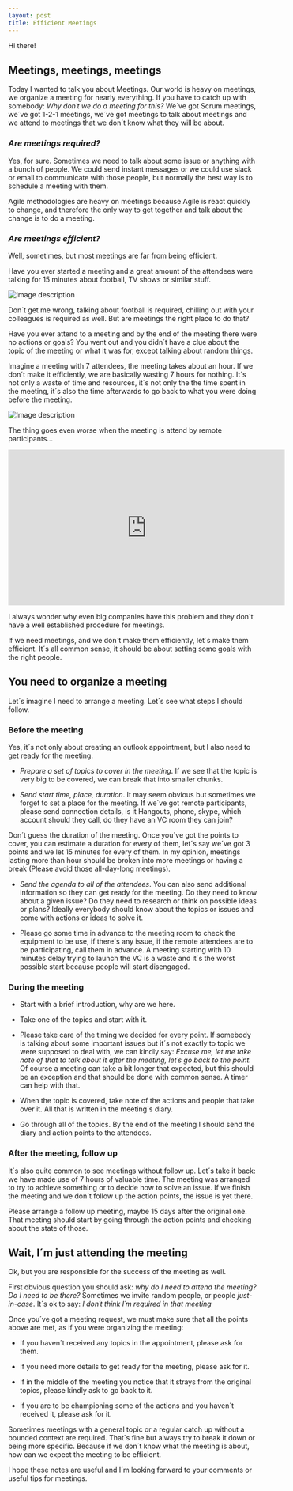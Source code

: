 ```yaml
---
layout: post
title: Efficient Meetings
---
```


Hi there!

## Meetings, meetings, meetings

Today I wanted to talk you about Meetings. Our world is heavy on meetings, we organize a meeting for nearly everything. If you have to catch up with somebody: _Why don´t we do a meeting for this?_ We´ve got Scrum meetings, we´ve got 1-2-1 meetings, we´ve got meetings to talk about meetings and we attend to meetings that we don´t know what they will be about.

### _Are meetings required?_

Yes, for sure. Sometimes we need to talk about some issue or anything with a bunch of people. We could send instant messages or we could use slack or email to communicate with those people, but normally the best way is to schedule a meeting with them.

Agile methodologies are heavy on meetings because Agile is react quickly to change, and therefore the only way to get together and talk about the change is to do a meeting.

### _Are meetings efficient?_

Well, sometimes, but most meetings are far from being efficient.

Have you ever started a meeting and a great amount of the attendees were talking for 15 minutes about football, TV shows or similar stuff. 

![Image description](/images/meetings/football.jpg)

Don´t get me wrong, talking about football is required, chilling out with your colleagues is required as well. But are meetings the right place to do that?

Have you ever attend to a meeting and by the end of the meeting there were no actions or goals? You went out and you didn´t have a clue about the topic of the meeting or what it was for, except talking about random things.

Imagine a meeting with 7 attendees, the meeting takes about an hour. If we don´t make it efficiently, we are basically wasting 7 hours for nothing. It´s not only a waste of time and resources, it´s not only the the time spent in the meeting, it´s also the time afterwards to go back to what you were doing before the meeting.

![Image description](/images/meetings/meetings.jpg)

The thing goes even worse when the meeting is attend by remote participants...

<iframe width="560" height="315" src="https://www.youtube.com/embed/z_tiqlBFjbk" frameborder="0" allowfullscreen></iframe>

I always wonder why even big companies have this problem and they don´t have a well established procedure for meetings.

If we need meetings, and we don´t make them efficiently, let´s make them efficient. It´s all common sense, it should be about setting some goals with the right people.

## You need to organize a meeting

Let´s imagine I need to arrange a meeting. Let´s see what steps I should follow.

### Before the meeting

Yes, it´s not only about creating an outlook appointment, but I also need to get ready for the meeting.

- *Prepare a set of topics to cover in the meeting*. If we see that the topic is very big to be covered, we can break that into smaller chunks.

- *Send start time, place, duration*. It may seem obvious but sometimes we forget to set a place for the meeting. If we´ve got remote participants, please send connection details, is it Hangouts, phone, skype, which account should they call, do they have an VC room they can join?

Don´t guess the duration of the meeting. Once you´ve got the points to cover, you can estimate a duration for every of them, let´s say we´ve got 3 points and we let 15 minutes for every of them. In my opinion, meetings lasting more than hour should be broken into more meetings or having a break (Please avoid those all-day-long meetings).

- *Send the agenda to all of the attendees*. You can also send additional information so they can get ready for the meeting. Do they need to know about a given issue? Do they need to research or think on possible ideas or plans? Ideally everybody should know about the topics or issues and come with actions or ideas to solve it.

- Please go some time in advance to the meeting room to check the equipment to be use, if there´s any issue, if the remote attendees are to be participating, call them in advance. A meeting starting with 10 minutes delay trying to launch the VC is a waste and it´s the worst possible start because people will start disengaged. 

### During the meeting

- Start with a brief introduction, why are we here.

- Take one of the topics and start with it.

- Please take care of the timing we decided for every point. If somebody is talking about some important issues but it´s not exactly to topic we were supposed to deal with, we can kindly say: _Excuse me, let me take note of that to talk about it after the meeting, let´s go back to the point._ 
Of course a meeting can take a bit longer that expected, but this should be an exception and that should be done with common sense. A timer can help with that.

- When the topic is covered, take note of the actions and people that take over it. All that is written in the meeting´s diary.

- Go through all of the topics. By the end of the meeting I should send the diary and action points to the attendees.

### After the meeting, follow up

It´s also quite common to see meetings without follow up. Let´s take it back: we have made use of 7 hours of valuable time. The meeting was arranged to try to achieve something or to decide how to solve an issue. If we finish the meeting and we don´t follow up the action points, the issue is yet there.

Please arrange a follow up meeting, maybe 15 days after the original one. That meeting should start by going through the action points and checking about the state of those.

## Wait, I´m just attending the meeting

Ok, but you are responsible for the success of the meeting as well.

First obvious question you should ask: _why do I need to attend the meeting? Do I need to be there?_
Sometimes we invite random people, or people _just-in-case_. It´s ok to say: _I don´t think I´m required in that meeting_

Once you´ve got a meeting request, we must make sure that all the points above are met, as if you were organizing the meeting:

- If you haven´t received any topics in the appointment, please ask for them.

- If you need more details to get ready for the meeting, please ask for it.

- If in the middle of the meeting you notice that it strays from the original topics, please kindly ask to go back to it.

- If you are to be championing some of the actions and you haven´t received it, please ask for it.

Sometimes meetings with a general topic or a regular catch up without a bounded context are required. That´s fine but always try to break it down or being more specific. Because if we don´t know what the meeting is about, how can we expect the meeting to be efficient.

I hope these notes are useful and I´m looking forward to your comments or useful tips for meetings.
